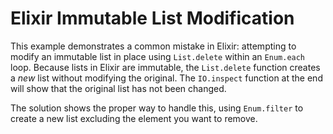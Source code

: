 # Elixir Immutable List Modification
This example demonstrates a common mistake in Elixir: attempting to modify an immutable list in place using `List.delete` within an `Enum.each` loop.  Because lists in Elixir are immutable, the `List.delete` function creates a *new* list without modifying the original. The `IO.inspect` function at the end will show that the original list has not been changed.

The solution shows the proper way to handle this, using `Enum.filter` to create a new list excluding the element you want to remove.